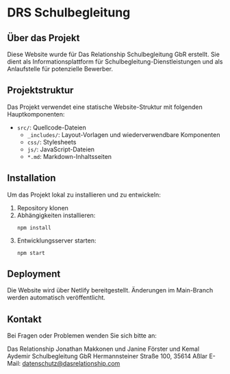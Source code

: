 # DRS Schulbegleitung

## Über das Projekt

Diese Website wurde für Das Relationship Schulbegleitung GbR erstellt. Sie dient als Informationsplattform für Schulbegleitung-Dienstleistungen und als Anlaufstelle für potenzielle Bewerber.

## Projektstruktur

Das Projekt verwendet eine statische Website-Struktur mit folgenden Hauptkomponenten:

- `src/`: Quellcode-Dateien
  - `_includes/`: Layout-Vorlagen und wiederverwendbare Komponenten
  - `css/`: Stylesheets
  - `js/`: JavaScript-Dateien
  - `*.md`: Markdown-Inhaltsseiten

## Installation

Um das Projekt lokal zu installieren und zu entwickeln:

1. Repository klonen
2. Abhängigkeiten installieren:
   ```
   npm install
   ```
3. Entwicklungsserver starten:
   ```
   npm start
   ```

## Deployment

Die Website wird über Netlify bereitgestellt. Änderungen im Main-Branch werden automatisch veröffentlicht.

## Kontakt

Bei Fragen oder Problemen wenden Sie sich bitte an:

Das Relationship Jonathan Makkonen und Janine Förster und Kemal Aydemir Schulbegleitung GbR
Hermannsteiner Straße 100, 35614 Aßlar
E-Mail: datenschutz@dasrelationship.com